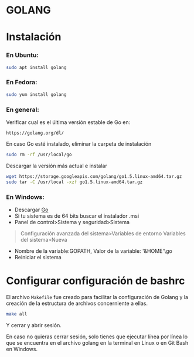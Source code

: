 GOLANG
======

# Instalación

### En Ubuntu:

```bash
sudo apt install golang
```

### En Fedora:

```bash
sudo yum install golang
```

### En general:

Verificar cual es el última versión estable de Go en:
```
https://golang.org/dl/
```

En caso Go esté instalado, eliminar la carpeta de instalación
```bash
sudo rm -rf /usr/local/go
```

Descargar la versión más actual e instalar
```bash
wget https://storage.googleapis.com/golang/go1.5.linux-amd64.tar.gz
sudo tar -C /usr/local -xzf go1.5.linux-amd64.tar.gz
```

### En Windows:

* Descargar [Go](https://golang.org/dl/)
* Si tu sistema es de 64 bits buscar el instalador .msi
* Panel de control>Sistema y seguridad>Sistema
>Configuración avanzada del sistema>Variables de entorno
>Variables del sistema>Nueva
* Nombre de la variable:GOPATH, Valor de la variable: '&HOME'\go
* Reiniciar el sistema


# Configurar configuración de bashrc

El archivo `Makefile` fue creado para facilitar la
configuración de Golang y la creación de la estructura
de archivos concerniente a ellas.

```bash
make all
```

Y cerrar y abrir sesión.

En caso no quieras cerrar sesión, solo tienes que ejecutar
línea por línea lo que se encuentra en el archivo golang
en la terminal en Linux o en Git Bash en Windows.
